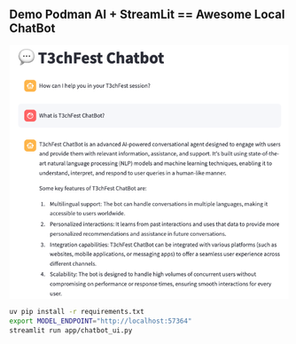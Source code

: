 ## Demo Podman AI + StreamLit == Awesome Local ChatBot

<img align="center" width="950" src="../docs/image1.png">

```bash
uv pip install -r requirements.txt
export MODEL_ENDPOINT="http://localhost:57364"
streamlit run app/chatbot_ui.py
```